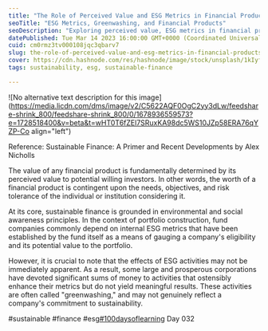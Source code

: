 ```yaml
---
title: "The Role of Perceived Value and ESG Metrics in Financial Products and the Pitfall of Greenwashing"
seoTitle: "ESG Metrics, Greenwashing, and Financial Products"
seoDescription: "Exploring perceived value, ESG metrics in financial products, and examining the risks of greenwashing in sustainable finance"
datePublished: Tue Mar 14 2023 16:00:00 GMT+0000 (Coordinated Universal Time)
cuid: cm0rmz3tv000108jqc3qbarv7
slug: the-role-of-perceived-value-and-esg-metrics-in-financial-products-and-the-pitfall-of-greenwashing
cover: https://cdn.hashnode.com/res/hashnode/image/stock/unsplash/1kIyfRdLMxI/upload/1df11dc3d35e04d3579db2cfa99c87ab.jpeg
tags: sustainability, esg, sustainable-finance

---
```


![No alternative text description for this image](https://media.licdn.com/dms/image/v2/C5622AQF0OgC2yy3dLw/feedshare-shrink_800/feedshare-shrink_800/0/1678936559573?e=1728518400&v=beta&t=wHT0T6fZEl7SRuxKA98dc5WS10JZp58ERA76qYZP-Co align="left")

Reference: Sustainable Finance: A Primer and Recent Developments by Alex Nicholls

The value of any financial product is fundamentally determined by its perceived value to potential willing investors. In other words, the worth of a financial product is contingent upon the needs, objectives, and risk tolerance of the individual or institution considering it.  
  
At its core, sustainable finance is grounded in environmental and social awareness principles. In the context of portfolio construction, fund companies commonly depend on internal ESG metrics that have been established by the fund itself as a means of gauging a company's eligibility and its potential value to the portfolio.  
  
However, it is crucial to note that the effects of ESG activities may not be immediately apparent. As a result, some large and prosperous corporations have devoted significant sums of money to activities that ostensibly enhance their metrics but do not yield meaningful results. These activities are often called "greenwashing," and may not genuinely reflect a company's commitment to sustainability.

#sustainable #finance #esg[#100daysoflearning](https://www.linkedin.com/feed/hashtag/?keywords=100daysoflearning&highlightedUpdateUrns=urn%3Ali%3Aactivity%3A7042019155994169344) Day 032